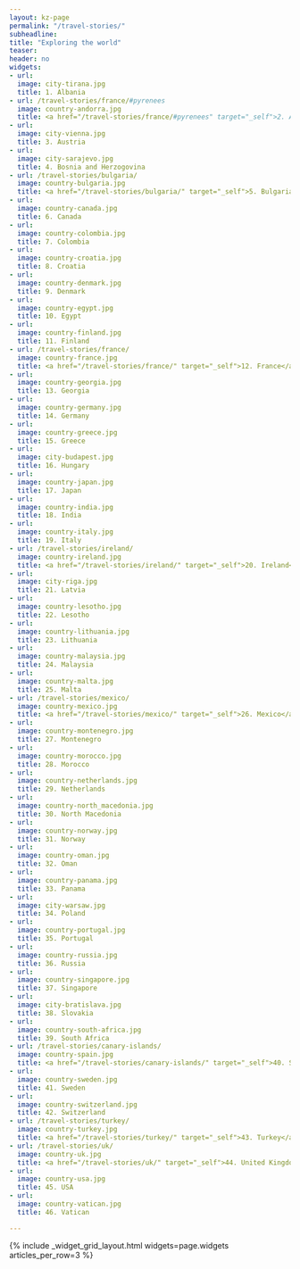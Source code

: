 ```yaml
---
layout: kz-page
permalink: "/travel-stories/"
subheadline:
title: "Exploring the world"
teaser:
header: no
widgets:
- url:
  image: city-tirana.jpg
  title: 1. Albania
- url: /travel-stories/france/#pyrenees
  image: country-andorra.jpg
  title: <a href="/travel-stories/france/#pyrenees" target="_self">2. Andorra</a>
- url:
  image: city-vienna.jpg
  title: 3. Austria
- url:
  image: city-sarajevo.jpg
  title: 4. Bosnia and Herzogovina
- url: /travel-stories/bulgaria/
  image: country-bulgaria.jpg
  title: <a href="/travel-stories/bulgaria/" target="_self">5. Bulgaria</a>
- url:
  image: country-canada.jpg
  title: 6. Canada
- url:
  image: country-colombia.jpg
  title: 7. Colombia
- url:
  image: country-croatia.jpg
  title: 8. Croatia
- url:
  image: country-denmark.jpg
  title: 9. Denmark
- url:
  image: country-egypt.jpg
  title: 10. Egypt
- url:
  image: country-finland.jpg
  title: 11. Finland
- url: /travel-stories/france/
  image: country-france.jpg
  title: <a href="/travel-stories/france/" target="_self">12. France</a>
- url:
  image: country-georgia.jpg
  title: 13. Georgia
- url:
  image: country-germany.jpg
  title: 14. Germany
- url:
  image: country-greece.jpg
  title: 15. Greece
- url:
  image: city-budapest.jpg
  title: 16. Hungary
- url:
  image: country-japan.jpg
  title: 17. Japan
- url:
  image: country-india.jpg
  title: 18. India
- url:
  image: country-italy.jpg
  title: 19. Italy
- url: /travel-stories/ireland/
  image: country-ireland.jpg
  title: <a href="/travel-stories/ireland/" target="_self">20. Ireland</a> 
- url:
  image: city-riga.jpg
  title: 21. Latvia
- url:
  image: country-lesotho.jpg
  title: 22. Lesotho
- url:
  image: country-lithuania.jpg
  title: 23. Lithuania
- url:
  image: country-malaysia.jpg
  title: 24. Malaysia
- url:
  image: country-malta.jpg
  title: 25. Malta
- url: /travel-stories/mexico/
  image: country-mexico.jpg
  title: <a href="/travel-stories/mexico/" target="_self">26. Mexico</a>
- url:
  image: country-montenegro.jpg
  title: 27. Montenegro
- url:
  image: country-morocco.jpg
  title: 28. Morocco
- url:
  image: country-netherlands.jpg
  title: 29. Netherlands
- url:
  image: country-north_macedonia.jpg
  title: 30. North Macedonia
- url:
  image: country-norway.jpg
  title: 31. Norway
- url:
  image: country-oman.jpg
  title: 32. Oman
- url:
  image: country-panama.jpg
  title: 33. Panama
- url:
  image: city-warsaw.jpg
  title: 34. Poland
- url:
  image: country-portugal.jpg
  title: 35. Portugal
- url:
  image: country-russia.jpg
  title: 36. Russia
- url:
  image: country-singapore.jpg
  title: 37. Singapore
- url:
  image: city-bratislava.jpg
  title: 38. Slovakia
- url:
  image: country-south-africa.jpg
  title: 39. South Africa
- url: /travel-stories/canary-islands/
  image: country-spain.jpg
  title: <a href="/travel-stories/canary-islands/" target="_self">40. Spain</a>
- url:
  image: country-sweden.jpg
  title: 41. Sweden
- url:
  image: country-switzerland.jpg
  title: 42. Switzerland
- url: /travel-stories/turkey/
  image: country-turkey.jpg
  title: <a href="/travel-stories/turkey/" target="_self">43. Turkey</a> 
- url: /travel-stories/uk/
  image: country-uk.jpg
  title: <a href="/travel-stories/uk/" target="_self">44. United Kingdom</a>
- url:
  image: country-usa.jpg
  title: 45. USA
- url:
  image: country-vatican.jpg
  title: 46. Vatican

---
```


{% include _widget_grid_layout.html widgets=page.widgets articles_per_row=3 %}
